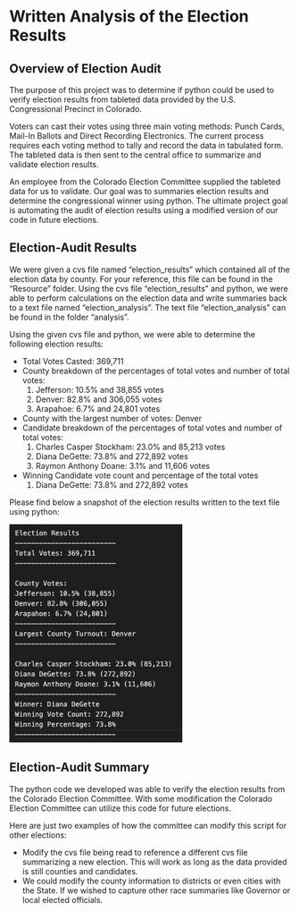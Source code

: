 # Written Analysis of the Election Results

## Overview of Election Audit

The purpose of this project was to determine if python could be used to verify election results from tableted data provided by the U.S. Congressional Precinct in Colorado.  

Voters can cast their votes using three main voting methods: Punch Cards, Mail-In Ballots and Direct Recording Electronics. The current process requires each voting method to tally and record the data in tabulated form. The tableted data is then sent to the central office to summarize and validate election results. 

An employee from the Colorado Election Committee supplied the tableted data for us to validate. Our goal was to summaries election results and determine the congressional winner using python.  The ultimate project goal is automating the audit of election results using a modified version of our code in future elections. 

## Election-Audit Results
We were given a cvs file named “election_results” which contained all of the election data by county.  For your reference, this file can be found in the “Resource” folder. Using the cvs file “election_results” and python, we were able to perform calculations on the election data and write summaries back to a text file named “election_analysis”.  The text file “election_analysis” can be found in the folder “analysis”.  

Using the given cvs file and python, we were able to determine the following election results: 
* Total Votes Casted: 369,711
* County breakdown of the percentages of total votes and number of total votes:
	1. Jefferson: 10.5% and 38,855 votes
	2. Denver: 82.8% and 306,055 votes
	3. Arapahoe: 6.7% and 24,801 votes
* County with the largest number of votes: Denver
* Candidate breakdown of the percentages of total votes and number of total votes:
	1. Charles Casper Stockham: 23.0% and 85,213 votes
	2. Diana DeGette: 73.8% and 272,892 votes
	3. Raymon Anthony Doane: 3.1% and 11,606 votes			
* Winning Candidate vote count and percentage of the total votes
	1. Diana DeGette: 73.8% and 272,892 votes

Please find below a snapshot of the election results written to the text file using python: 


![](Resources/Election%20Result%20SnapShot.png)




## Election-Audit Summary
The python code we developed was able to verify the election results from the Colorado Election Committee.  With some modification the Colorado Election Committee can utilize this code for future elections.   

Here are just two examples of how the committee can modify this script for other elections:
* Modify the cvs file being read to reference a different cvs file summarizing a new election. This will work as long as the data provided is still counties and candidates. 
* We could modify the county information to districts or even cities with the State. If we wished to capture other race summaries like Governor or local elected officials.  



